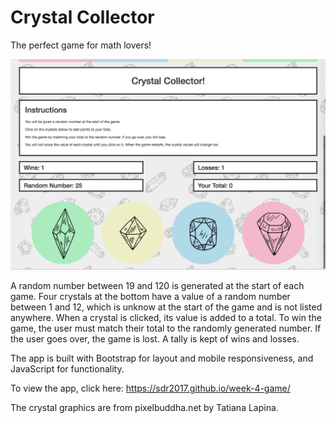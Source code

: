 # Crystal Collector

The perfect game for math lovers!

![Desktop Screenshot](assets/images/desktopCC.jpg) 

A random number between 19 and 120 is generated at the start of each game. Four crystals at the bottom have a value of a random number between 1 and 12, which is unknow at the start of the game and is not listed anywhere. When a crystal is clicked, its value is added to a total. To win the game, the user must match their total to the randomly generated number. If the user goes over, the game is lost. A tally is kept of wins and losses. 

The app is built with Bootstrap for layout and mobile responsiveness, and JavaScript for functionality.

To view the app, click here: https://sdr2017.github.io/week-4-game/

The crystal graphics are from pixelbuddha.net by Tatiana Lapina.